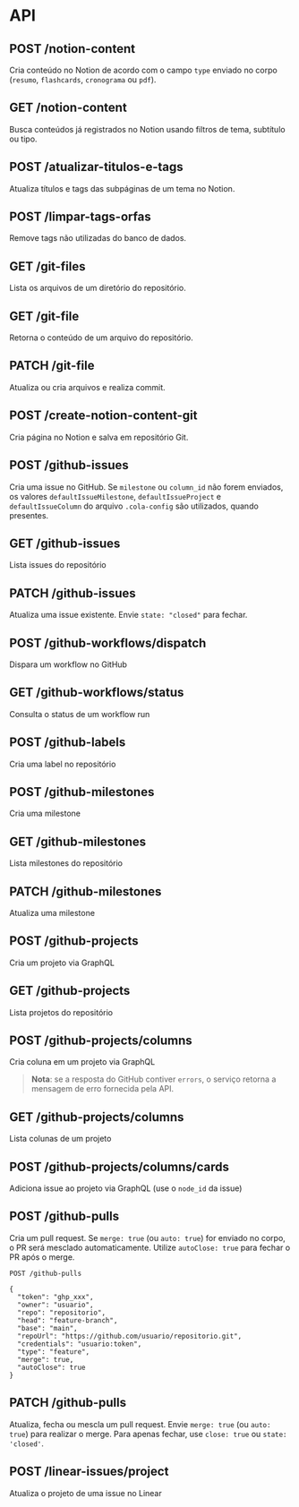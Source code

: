 # API

## POST /notion-content

Cria conteúdo no Notion de acordo com o campo `type` enviado no corpo
(`resumo`, `flashcards`, `cronograma` ou `pdf`).

## GET /notion-content

Busca conteúdos já registrados no Notion usando filtros de tema, subtítulo ou tipo.

## POST /atualizar-titulos-e-tags

Atualiza títulos e tags das subpáginas de um tema no Notion.

## POST /limpar-tags-orfas

Remove tags não utilizadas do banco de dados.


## GET /git-files

Lista os arquivos de um diretório do repositório.

## GET /git-file


Retorna o conteúdo de um arquivo do repositório.

## PATCH /git-file

Atualiza ou cria arquivos e realiza commit.

## POST /create-notion-content-git

Cria página no Notion e salva em repositório Git.

## POST /github-issues

Cria uma issue no GitHub.
Se `milestone` ou `column_id` não forem enviados,
os valores `defaultIssueMilestone`, `defaultIssueProject` e `defaultIssueColumn`
do arquivo `.cola-config` são utilizados, quando presentes.

## GET /github-issues

Lista issues do repositório

## PATCH /github-issues

Atualiza uma issue existente. Envie `state: "closed"` para fechar.

## POST /github-workflows/dispatch

Dispara um workflow no GitHub

## GET /github-workflows/status

Consulta o status de um workflow run

## POST /github-labels

Cria uma label no repositório

## POST /github-milestones

Cria uma milestone

## GET /github-milestones

Lista milestones do repositório

## PATCH /github-milestones

Atualiza uma milestone

## POST /github-projects

Cria um projeto via GraphQL

## GET /github-projects

Lista projetos do repositório

## POST /github-projects/columns

Cria coluna em um projeto via GraphQL

> **Nota**: se a resposta do GitHub contiver `errors`, o serviço retorna
> a mensagem de erro fornecida pela API.

## GET /github-projects/columns

Lista colunas de um projeto

## POST /github-projects/columns/cards

Adiciona issue ao projeto via GraphQL (use o `node_id` da issue)

## POST /github-pulls

Cria um pull request. Se `merge: true` (ou `auto: true`) for enviado no corpo, o PR será mesclado automaticamente. Utilize `autoClose: true` para fechar o PR após o merge.

```http
POST /github-pulls

{
  "token": "ghp_xxx",
  "owner": "usuario",
  "repo": "repositorio",
  "head": "feature-branch",
  "base": "main",
  "repoUrl": "https://github.com/usuario/repositorio.git",
  "credentials": "usuario:token",
  "type": "feature",
  "merge": true,
  "autoClose": true
}
```

## PATCH /github-pulls

Atualiza, fecha ou mescla um pull request. Envie `merge: true` (ou `auto: true`) para realizar o merge. Para apenas fechar, use `close: true` ou `state: 'closed'`.

## POST /linear-issues/project

Atualiza o projeto de uma issue no Linear

